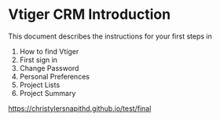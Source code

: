 # Vtiger CRM Introduction
This document describes the instructions for your first steps in 
1. How to find Vtiger
2. First sign in
3. Change Password
4. Personal Preferences
5. Project Lists
6. Project Summary

https://christylersnapithd.github.io/test/final
